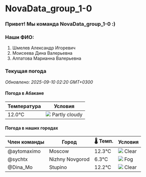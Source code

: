 # NovaData_group_1-0
### Привет! Мы команда NovaData_group_1-0 :)

### Наши ФИО:
1. Шмелев Александр Игоревич
2. Моисеева Дина Валерьевна
3. Алпатова Марианна Валерьевна

### Текущая погода
<!-- WEATHER:START -->
_Обновлено: 2025-09-10 02:20 GMT+0300_

#### Погода в Абакане

| Температура | Условия |
|-------------|----------|
| 12.0°C     | ![](https://cdn.weatherapi.com/weather/64x64/day/116.png) Partly cloudy |

#### Погода в наших городах

| Член команды  | Город               | 🌡️ Темп.  | Условия          |
|---------------|---------------------|-----------|--------------------|
| @aytomaximo    | Moscow              |   12.3°C | ![](https://cdn.weatherapi.com/weather/64x64/night/113.png) Clear        |
| @sychtx        | Nizhny Novgorod     |    6.3°C | ![](https://cdn.weatherapi.com/weather/64x64/night/248.png) Fog          |
| @Dina_Mo       | Stupino             |   12.2°C | ![](https://cdn.weatherapi.com/weather/64x64/night/113.png) Clear        |

<!-- WEATHER:END -->
